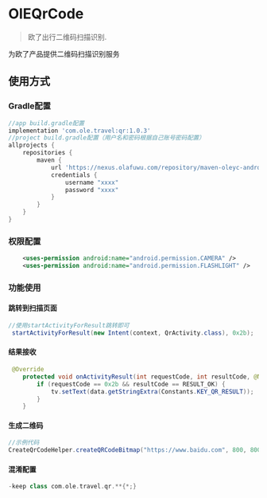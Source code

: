 # OlEQrCode
> 欧了出行二维码扫描识别.


为欧了产品提供二维码扫描识别服务

## 使用方式
###  Gradle配置
```groovy
//app build.gradle配置
implementation 'com.ole.travel:qr:1.0.3'
//project build.gradle配置（用户名和密码根据自己账号密码配置）
allprojects {
    repositories {
        maven {
            url 'https://nexus.olafuwu.com/repository/maven-oleyc-android-releases/'
            credentials {
                username "xxxx"
                password "xxxx"
            }
        }
    }
}
```

### 权限配置
```xml
    <uses-permission android:name="android.permission.CAMERA" />
    <uses-permission android:name="android.permission.FLASHLIGHT" />
```

### 功能使用
#### 跳转到扫描页面
```java
//使用startActivityForResult跳转即可
 startActivityForResult(new Intent(context, QrActivity.class), 0x2b);
```
#### 结果接收
```java
 @Override
    protected void onActivityResult(int requestCode, int resultCode, @Nullable Intent data) {
        if (requestCode == 0x2b && resultCode == RESULT_OK) {
            tv.setText(data.getStringExtra(Constants.KEY_QR_RESULT));
        }
    }
```
#### 生成二维码
```java
//示例代码
CreateQrCodeHelper.createQRCodeBitmap("https://www.baidu.com", 800, 800, "1", Color.BLACK, Color.WHITE)
```

#### 混淆配置
```groovy
-keep class com.ole.travel.qr.**{*;}

```


